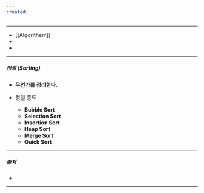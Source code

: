 ```yaml
---
created:
---
```


---
- [[Algorithem]]
- 
- 
---
##### **정렬 (Sorting)**

- **무언가를 정리한다.**
	
- 정렬 종류
	- **Bubble Sort**
	- **Selection Sort**
	- **Insertion Sort**
	- **Heap Sort**
	- **Merge Sort**
	- **Quick Sort**

---
##### 출처
- 
---
